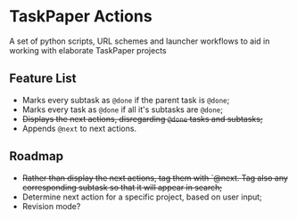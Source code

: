 # TaskPaper Actions
A set of python scripts, URL schemes and launcher workflows to aid in working with elaborate TaskPaper projects

## Feature List
- Marks every subtask as `@done` if the parent task is `@done`;
- Marks every task as `@done` if all it's subtasks are `@done`;
- <s>Displays the next actions, disregarding `@done` tasks and subtasks;</s>
- Appends `@next` to next actions.

## Roadmap
- <s>Rather than display the next actions, tag them with `@next. Tag also any corresponding subtask so that it will appear in search;</s>
- Determine next action for a specific project, based on user input;
- Revision mode?
